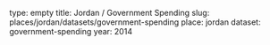 type: empty
title: Jordan / Government Spending
slug: places/jordan/datasets/government-spending
place: jordan
dataset: government-spending
year: 2014
